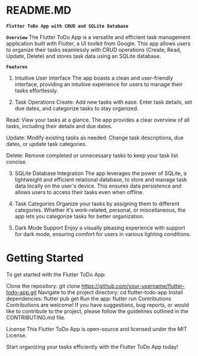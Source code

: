 # README.MD
__`Flutter ToDo App with CRUD and SQLite Database`__

__`Overview`__
The Flutter ToDo App is a versatile and efficient task management application built with Flutter, a UI toolkit from Google. This app allows users to organize their tasks seamlessly with CRUD operations (Create, Read, Update, Delete) and stores task data using an SQLite database.

__`Features`__
1. Intuitive User Interface
The app boasts a clean and user-friendly interface, providing an intuitive experience for users to manage their tasks effortlessly.

2. Task Operations
Create: Add new tasks with ease. Enter task details, set due dates, and categorize tasks to stay organized.

Read: View your tasks at a glance. The app provides a clear overview of all tasks, including their details and due dates.

Update: Modify existing tasks as needed. Change task descriptions, due dates, or update task categories.

Delete: Remove completed or unnecessary tasks to keep your task list concise.

3. SQLite Database Integration
The app leverages the power of SQLite, a lightweight and efficient relational database, to store and manage task data locally on the user's device. This ensures data persistence and allows users to access their tasks even when offline.

4. Task Categories
Organize your tasks by assigning them to different categories. Whether it's work-related, personal, or miscellaneous, the app lets you categorize tasks for better organization.

5. Dark Mode Support
Enjoy a visually pleasing experience with support for dark mode, ensuring comfort for users in various lighting conditions.

# Getting Started
To get started with the Flutter ToDo App:

Clone the repository: git clone https://github.com/your-username/flutter-todo-app.git
Navigate to the project directory: cd flutter-todo-app
Install dependencies: flutter pub get
Run the app: flutter run
Contributions
Contributions are welcome! If you have suggestions, bug reports, or would like to contribute to the project, please follow the guidelines outlined in the CONTRIBUTING.md file.

License
This Flutter ToDo App is open-source and licensed under the MIT License.

Start organizing your tasks efficiently with the Flutter ToDo App today!
